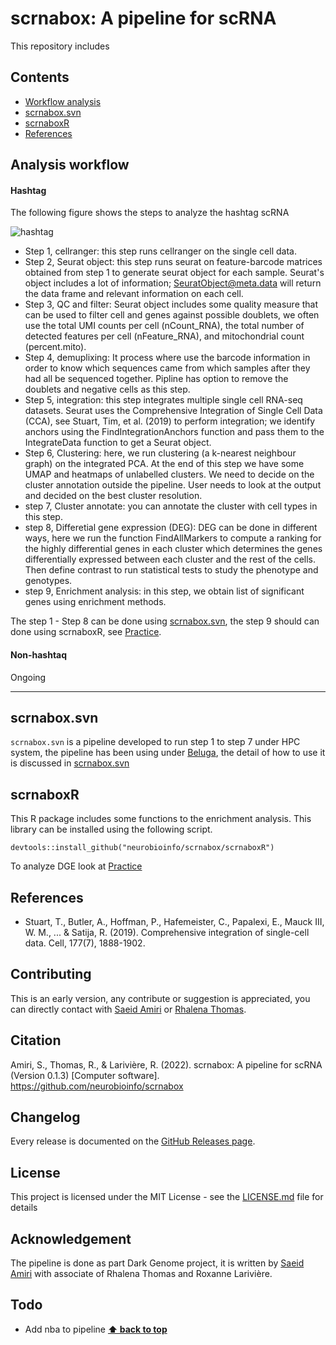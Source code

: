 # scrnabox: A pipeline for scRNA 
This repository includes

## Contents
- [Workflow analysis](#analysis-workflow)
- [scrnabox.svn](#scrnaboxsvn)
- [scrnaboxR](#scrnaboxr)
- [References](#references)


## Analysis workflow
#### Hashtag
The following figure shows the steps to analyze the hashtag scRNA

![hashtag](https://raw.githubusercontent.com/neurobioinfo/scrnabox/main/hashtag.png)

- Step 1, cellranger:  this step runs cellranger on the single cell data. 
- Step 2, Seurat object: this step runs seurat on feature-barcode matrices obtained from step 1 to generate seurat object for each sample.  Seurat's object includes a lot of information; SeuratObject@meta.data will return the data frame and relevant information on each cell. 
- Step 3, QC and filter: Seurat object includes some quality measure that can be used to filter cell and genes against possible doublets, we often use the total UMI counts per cell (nCount_RNA), the total number of detected features per cell (nFeature_RNA), and mitochondrial count (percent.mito). 
- Step 4, demuplixing: It process where use the barcode information in order to know which sequences came from which samples after they had all be sequenced together. Pipline has option to remove the doublets and negative cells as this step. 
- Step 5, integration: this step integrates multiple single cell RNA-seq datasets. Seurat uses the Comprehensive Integration of Single Cell Data (CCA), see Stuart, Tim, et al. (2019) to perform integration; we identify anchors using the FindIntegrationAnchors function and pass them to the IntegrateData function to get a Seurat object.
- Step 6, Clustering: here, we run clustering (a k-nearest neighbour graph) on the integrated PCA. At the end of this step we have some UMAP and heatmaps of unlabelled clusters.  We need to decide on the cluster annotation outside the pipeline. User needs to look at the output and decided on the best cluster resolution. 
- step 7, Cluster annotate: you can annotate the cluster with cell types in this step. 
- step 8, Differetial gene expression (DEG): DEG can be done in different ways, here we run the function FindAllMarkers to compute a ranking for the highly differential genes in each cluster which determines the genes differentially expressed between each cluster and the rest of the cells. Then define contrast to run statistical tests to study the phenotype and genotypes. 
- step 9, Enrichment analysis: in this step, we obtain list of significant genes using enrichment methods.  

The step 1 - Step 8 can be done using [scrnabox.svn](https://github.com/neurobioinfo/scrnabox/tree/main/scrnabox.svn), the step 9 should can done using scrnaboxR, see [Practice](https://github.com/neurobioinfo/scrnabox/blob/main/scrnaboxrmd/practice.md). 

#### Non-hashtaq
Ongoing 

-----------

## scrnabox.svn
`scrnabox.svn` is a pipeline developed to run step 1 to step 7 under HPC system, the pipeline has been using under [Beluga](https://docs.alliancecan.ca/wiki/B%C3%A9luga), the detail of how to use it is discussed in [scrnabox.svn](https://github.com/neurobioinfo/scrnabox/tree/main/scrnabox.svn)

## scrnaboxR
This R package includes some functions to the enrichment analysis. This library can be installed using the following script. 
```
devtools::install_github("neurobioinfo/scrnabox/scrnaboxR")
```

To analyze DGE look at [Practice](https://github.com/neurobioinfo/scrnabox/blob/main/scrnaboxrmd/practice.md)


## References
- Stuart, T., Butler, A., Hoffman, P., Hafemeister, C., Papalexi, E., Mauck III, W. M., ... & Satija, R. (2019). Comprehensive integration of single-cell data. Cell, 177(7), 1888-1902.

## Contributing
This is an early version, any contribute or suggestion is appreciated, you can directly contact with [Saeid Amiri](https://github.com/saeidamiri1) or [Rhalena Thomas](https://github.com/RhalenaThomas). 

## Citation
Amiri, S., Thomas, R., & Larivière, R. (2022). scrnabox: A pipeline for scRNA (Version 0.1.3) [Computer software]. https://github.com/neurobioinfo/scrnabox

## Changelog
Every release is documented on the [GitHub Releases page](https://github.com/neurobioinfo/scrnabox/releases).
## License
This project is licensed under the MIT License - see the [LICENSE.md](https://github.com/neurobioinfo/scrnabox/blob/main/LICENSE) file for details
## Acknowledgement

The pipeline is done as part Dark Genome project, it is written by [Saeid Amiri](https://github.com/saeidamiri1) with associate of Rhalena Thomas and  Roxanne Larivière. 

## Todo
- Add nba to pipeline
**[⬆ back to top](#contents)**
